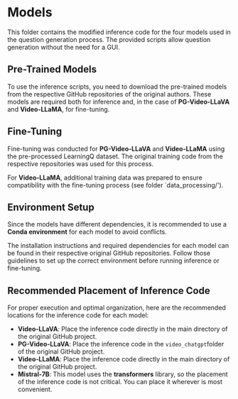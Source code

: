 # Models  

This folder contains the modified inference code for the four models used in the question generation process. The provided scripts allow question generation without the need for a GUI.  

## Pre-Trained Models  
To use the inference scripts, you need to download the pre-trained models from the respective GitHub repositories of the original authors. These models are required both for inference and, in the case of **PG-Video-LLaVA** and **Video-LLaMA**, for fine-tuning. 

## Fine-Tuning  
Fine-tuning was conducted for **PG-Video-LLaVA** and **Video-LLaMA** using the pre-processed LearningQ dataset. The original training code from the respective repositories was used for this process.

For **Video-LLaMA**, additional training data was prepared to ensure compatibility with the fine-tuning process (see folder `data_processing/').  

## Environment Setup  
Since the models have different dependencies, it is recommended to use a  **Conda environment** for each model to avoid conflicts.  

The installation instructions and required dependencies for each model can be found in their respective original GitHub repositories. Follow those guidelines to set up the correct environment before running inference or fine-tuning.

## Recommended Placement of Inference Code  
For proper execution and optimal organization, here are the recommended locations for the inference code for each model:

- **Video-LLaVA**: Place the inference code directly in the main directory of the original GitHub project.
- **PG-Video-LLaVA**: Place the inference code in the `video_chatgpt`folder of the original GitHub project.
- **Video-LLaMA**: Place the inference code directly in the main directory of the original GitHub project.
- **Mistral-7B**: This model uses the **transformers** library, so the placement of the inference code is not critical. You can place it wherever is most convenient.  
